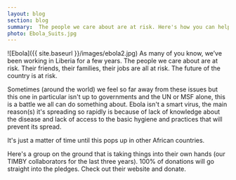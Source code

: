 ```yaml
---
layout: blog
section: blog
summary:  The people we care about are at risk. Here's how you can help.
photo: Ebola_Suits.jpg
---
```


![Ebola]({{ site.baseurl }}/images/ebola2.jpg) As many of you know, we’ve been working in Liberia for a few years. The people we care about are at risk. Their friends, their families, their jobs are all at risk. The future of the country is at risk.

Sometimes (around the world) we feel so far away from these issues but this one in particular isn't up to governments and the UN or MSF alone, this is a battle we all can do something about. Ebola isn't a smart virus, the main reason(s) it's spreading so rapidly is because of lack of knowledge about the disease and lack of access to the basic hygiene and practices that will prevent its spread.

It's just a matter of time until this pops up in other African countries.

Here's a group on the ground that is taking things into their own hands (our TIMBY collaborators for the last three years). 100% of donations will go straight into the pledges. Check out their website and donate.
